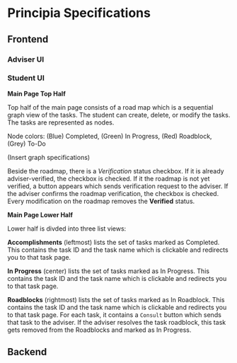 
# Principia Specifications


## Frontend

### Adviser UI




### Student UI

**Main Page Top Half**

Top half of the main page consists of a road map which is a sequential graph view of the tasks. The student can create, delete, or modify the tasks. The tasks are represented as nodes.

Node colors: (Blue) Completed, (Green) In Progress, (Red) Roadblock, (Grey) To-Do

(Insert graph specifications)


Beside the roadmap, there is a *Verification* status checkbox. If it is already adviser-verified, the checkbox is checked.
If it the roadmap is not yet verified, a button appears which sends verification request to the adviser. If the adviser confirms the roadmap verification, the checkbox is checked. Every modification on the roadmap removes the **Verified** status.


**Main Page Lower Half**

Lower half is divded into three list views:

**Accomplishments** (leftmost) lists the set of tasks marked as Completed. This contains the task ID and the task name which is clickable and redirects you to that task page.

**In Progress** (center) lists the set of tasks marked as In Progress. This contains the task ID and the task name which is clickable and redirects you to that task page.


**Roadblocks** (rightmost) lists the set of tasks marked as In Roadblock. This contains the task ID and the task name which is clickable and redirects you to that task page. For each task, it contains a `Consult` button which sends that task to the adviser. If the adviser resolves the task roadblock, this task gets removed from the Roadblocks and marked as In Progress.




## Backend